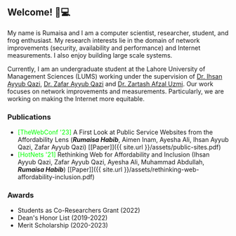 ## Welcome! 🐸💻

My name is Rumaisa and I am a computer scientist, researcher, student, and frog enthusiast. My research interests lie in the domain of network improvements (security, availability and performance) and Internet measurements. I also enjoy building large scale systems.

Currently, I am an undergraduate student at the Lahore University of Management Sciences (LUMS) working under the supervision of [Dr. Ihsan Ayyub Qazi](https://web.lums.edu.pk/~ihsan/), [Dr. Zafar Ayyub Qazi](https://web.lums.edu.pk/~zafar/) and [Dr. Zartash Afzal Uzmi](https://lums.edu.pk/lums_employee/713). Our work focuses on network improvements and measurements. Particularly, we are working on making the Internet more equitable.

### Publications

- <span style="color:lime">[TheWebConf '23]</span> A First Look at Public Service Websites from the Affordability Lens (***Rumaisa Habib***, Aimen Inam, Ayesha Ali, Ihsan Ayyub Qazi, Zafar Ayyub Qazi) [[Paper]]({{ site.url }}/assets/public-sites.pdf)
- <span style="color:lime">[HotNets '21]</span> Rethinking Web for Affordability and Inclusion (Ihsan Ayyub Qazi, Zafar Ayyub Qazi, Ayesha Ali, Muhammad Abdullah, ***Rumaisa Habib***) [[Paper]]({{ site.url }}/assets/rethinking-web-affordability-inclusion.pdf)



### Awards

- Students as Co-Researchers Grant (2022)
- Dean's Honor List (2019-2022)
- Merit Scholarship (2020-2023)
